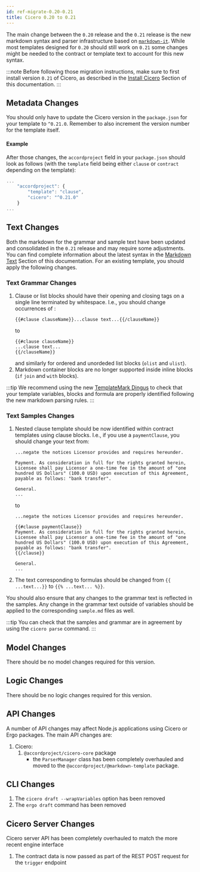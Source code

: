 ```yaml
---
id: ref-migrate-0.20-0.21
title: Cicero 0.20 to 0.21
---
```


The main change between the `0.20` release and the `0.21` release is the new markdown syntax and parser infrastructure based on [`markdown-it`](https://github.com/markdown-it/markdown-it). While most templates designed for `0.20` should still work on `0.21` some changes might be needed to the contract or template text to account for this new syntax.

:::note
Before following those migration instructions, make sure to first install version `0.21` of Cicero, as described in the [Install Cicero](started-installation.md) Section of this documentation.
:::

## Metadata Changes

You should only have to update the Cicero version in the `package.json` for your template to `^0.21.0`. Remember to also increment the version number for the template itself.

#### Example

After those changes, the `accordproject` field in your `package.json` should look as follows (with the `template` field being either `clause` or `contract` depending on the template):
```js
...
    "accordproject": {
        "template": "clause",
        "cicero": "^0.21.0"
    }
...
```

## Text Changes

Both the markdown for the grammar and sample text have been updated and consolidated in the `0.21` release and may require some adjustments. You can find complete information about the latest syntax in the [Markdown Text](markup-preliminaries) Section of this documentation. For an existing template, you should apply the following changes.

### Text Grammar Changes

1. Clause or list blocks should have their opening and closing tags on a single line terminated by whitespace. I.e., you should change occurrences of :
   ```
   {{#clause clauseName}}...clause text...{{/clauseName}}
   ```
   to
   ```
   {{#clause clauseName}}
   ...clause text...
   {{/clauseName}}
   ```
   and similarly for ordered and unordeded list blocks (`olist` and `ulist`).
2. Markdown container blocks are no longer supported inside inline blocks (`if` `join` and `with` blocks).

:::tip
We recommend using the new [TemplateMark Dingus](https://templatemark-dingus.netlify.app) to check that your template variables, blocks and formula are properly identified following the new markdown parsing rules.
:::

### Text Samples Changes

1. Nested clause template should be now identified within contract templates using clause blocks. I.e., if you use a `paymentClause`, you should change your text from:
   ```
   ...negate the notices Licensor provides and requires hereunder.

   Payment. As consideration in full for the rights granted herein, Licensee shall pay Licensor a one-time fee in the amount of "one hundred US Dollars" (100.0 USD) upon execution of this Agreement, payable as follows: "bank transfer".

   General.
   ...
   ```
   to
   ```
   ...negate the notices Licensor provides and requires hereunder.

   {{#clause paymentClause}}
   Payment. As consideration in full for the rights granted herein, Licensee shall pay Licensor a one-time fee in the amount of "one hundred US Dollars" (100.0 USD) upon execution of this Agreement, payable as follows: "bank transfer".
   {{/clause}}

   General.
   ...
   ```
2. The text corresponding to formulas should be changed from `{{ ...text...}}` to `{{% ...text... %}}`.

You should also ensure that any changes to the grammar text is reflected in the samples. Any change in the grammar text outside of variables should be applied to the corresponding `sample.md` files as well.

:::tip
You can check that the samples and grammar are in agreement by using the `cicero parse` command.
:::

## Model Changes

There should be no model changes required for this version.

## Logic Changes

There should be no logic changes required for this version.

## API Changes

A number of API changes may affect Node.js applications using Cicero or Ergo packages. The main API changes are:
1. Cicero:
   1. `@accordproject/cicero-core` package
      - the `ParserManager` class has been completely overhauled and moved to the `@accordproject/@markdown-template` package.

## CLI Changes

1. The `cicero draft --wrapVariables` option has been removed
2. The `ergo draft` command has been removed

## Cicero Server Changes

Cicero server API has been completely overhauled to match the more recent engine interface
1. The contract data is now passed as part of the REST POST request for the `trigger` endpoint

